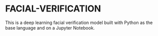 # FACIAL-VERIFICATION
This is a deep learning facial verification model built with Python as the base language and on a Jupyter Notebook. 
